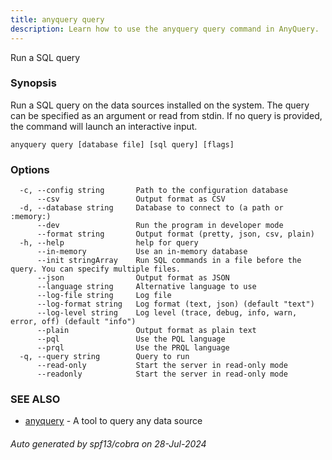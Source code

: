 ```yaml
---
title: anyquery query
description: Learn how to use the anyquery query command in AnyQuery.
---
```


Run a SQL query

### Synopsis

Run a SQL query on the data sources installed on the system.
The query can be specified as an argument or read from stdin.
If no query is provided, the command will launch an interactive input.

```
anyquery query [database file] [sql query] [flags]
```

### Options

```
  -c, --config string       Path to the configuration database
      --csv                 Output format as CSV
  -d, --database string     Database to connect to (a path or :memory:)
      --dev                 Run the program in developer mode
      --format string       Output format (pretty, json, csv, plain)
  -h, --help                help for query
      --in-memory           Use an in-memory database
      --init stringArray    Run SQL commands in a file before the query. You can specify multiple files.
      --json                Output format as JSON
      --language string     Alternative language to use
      --log-file string     Log file
      --log-format string   Log format (text, json) (default "text")
      --log-level string    Log level (trace, debug, info, warn, error, off) (default "info")
      --plain               Output format as plain text
      --pql                 Use the PQL language
      --prql                Use the PRQL language
  -q, --query string        Query to run
      --read-only           Start the server in read-only mode
      --readonly            Start the server in read-only mode
```

### SEE ALSO

* [anyquery](anyquery.md)	 - A tool to query any data source

###### Auto generated by spf13/cobra on 28-Jul-2024
